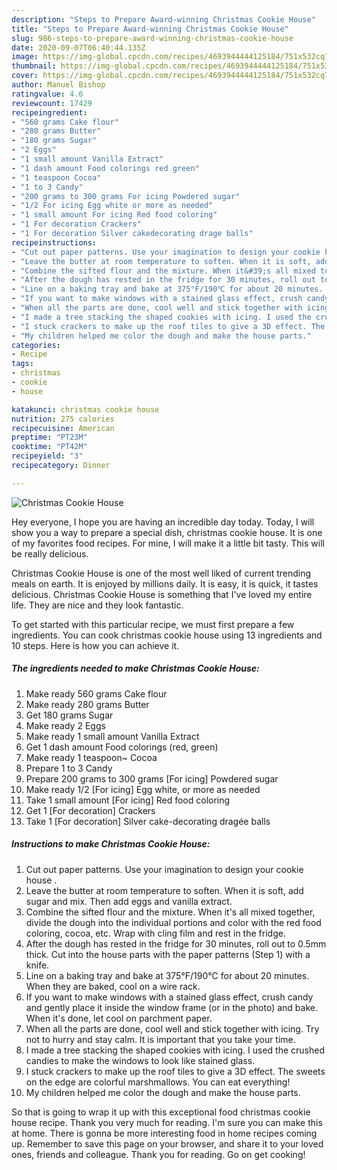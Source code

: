 ```yaml
---
description: "Steps to Prepare Award-winning Christmas Cookie House"
title: "Steps to Prepare Award-winning Christmas Cookie House"
slug: 986-steps-to-prepare-award-winning-christmas-cookie-house
date: 2020-09-07T06:40:44.135Z
image: https://img-global.cpcdn.com/recipes/4693944444125184/751x532cq70/christmas-cookie-house-recipe-main-photo.jpg
thumbnail: https://img-global.cpcdn.com/recipes/4693944444125184/751x532cq70/christmas-cookie-house-recipe-main-photo.jpg
cover: https://img-global.cpcdn.com/recipes/4693944444125184/751x532cq70/christmas-cookie-house-recipe-main-photo.jpg
author: Manuel Bishop
ratingvalue: 4.6
reviewcount: 17429
recipeingredient:
- "560 grams Cake flour"
- "280 grams Butter"
- "180 grams Sugar"
- "2 Eggs"
- "1 small amount Vanilla Extract"
- "1 dash amount Food colorings red green"
- "1 teaspoon Cocoa"
- "1 to 3 Candy"
- "200 grams to 300 grams For icing Powdered sugar"
- "1/2 For icing Egg white or more as needed"
- "1 small amount For icing Red food coloring"
- "1 For decoration Crackers"
- "1 For decoration Silver cakedecorating drage balls"
recipeinstructions:
- "Cut out paper patterns. Use your imagination to design your cookie house ."
- "Leave the butter at room temperature to soften. When it is soft, add sugar and mix. Then add eggs and vanilla extract."
- "Combine the sifted flour and the mixture. When it&#39;s all mixed together, divide the dough into the individual portions and color with the red food coloring, cocoa, etc. Wrap with cling film and rest in the fridge."
- "After the dough has rested in the fridge for 30 minutes, roll out to 0.5mm thick. Cut into the house parts with the paper patterns (Step 1) with a knife."
- "Line on a baking tray and bake at 375°F/190℃ for about 20 minutes. When they are baked, cool on a wire rack."
- "If you want to make windows with a stained glass effect, crush candy and gently place it inside the window frame (or in the photo) and bake. When it&#39;s done, let cool on parchment paper."
- "When all the parts are done, cool well and stick together with icing. Try not to hurry and stay calm. It is important that you take your time."
- "I made a tree stacking the shaped cookies with icing. I used the crushed candies to make the windows to look like stained glass."
- "I stuck crackers to make up the roof tiles to give a 3D effect. The sweets on the edge are colorful marshmallows. You can eat everything!"
- "My children helped me color the dough and make the house parts."
categories:
- Recipe
tags:
- christmas
- cookie
- house

katakunci: christmas cookie house 
nutrition: 275 calories
recipecuisine: American
preptime: "PT23M"
cooktime: "PT42M"
recipeyield: "3"
recipecategory: Dinner

---
```



![Christmas Cookie House](https://img-global.cpcdn.com/recipes/4693944444125184/751x532cq70/christmas-cookie-house-recipe-main-photo.jpg)

Hey everyone, I hope you are having an incredible day today. Today, I will show you a way to prepare a special dish, christmas cookie house. It is one of my favorites food recipes. For mine, I will make it a little bit tasty. This will be really delicious.



Christmas Cookie House is one of the most well liked of current trending meals on earth. It is enjoyed by millions daily. It is easy, it is quick, it tastes delicious. Christmas Cookie House is something that I've loved my entire life. They are nice and they look fantastic.


To get started with this particular recipe, we must first prepare a few ingredients. You can cook christmas cookie house using 13 ingredients and 10 steps. Here is how you can achieve it.

<!--inarticleads1-->

##### The ingredients needed to make Christmas Cookie House:

1. Make ready 560 grams Cake flour
1. Make ready 280 grams Butter
1. Get 180 grams Sugar
1. Make ready 2 Eggs
1. Make ready 1 small amount Vanilla Extract
1. Get 1 dash amount Food colorings (red, green)
1. Make ready 1 teaspoon~ Cocoa
1. Prepare 1 to 3 Candy
1. Prepare 200 grams to 300 grams [For icing] Powdered sugar
1. Make ready 1/2 [For icing] Egg white, or more as needed
1. Take 1 small amount [For icing] Red food coloring
1. Get 1 [For decoration] Crackers
1. Take 1 [For decoration] Silver cake-decorating dragée balls




<!--inarticleads2-->

##### Instructions to make Christmas Cookie House:

1. Cut out paper patterns. Use your imagination to design your cookie house .
1. Leave the butter at room temperature to soften. When it is soft, add sugar and mix. Then add eggs and vanilla extract.
1. Combine the sifted flour and the mixture. When it&#39;s all mixed together, divide the dough into the individual portions and color with the red food coloring, cocoa, etc. Wrap with cling film and rest in the fridge.
1. After the dough has rested in the fridge for 30 minutes, roll out to 0.5mm thick. Cut into the house parts with the paper patterns (Step 1) with a knife.
1. Line on a baking tray and bake at 375°F/190℃ for about 20 minutes. When they are baked, cool on a wire rack.
1. If you want to make windows with a stained glass effect, crush candy and gently place it inside the window frame (or in the photo) and bake. When it&#39;s done, let cool on parchment paper.
1. When all the parts are done, cool well and stick together with icing. Try not to hurry and stay calm. It is important that you take your time.
1. I made a tree stacking the shaped cookies with icing. I used the crushed candies to make the windows to look like stained glass.
1. I stuck crackers to make up the roof tiles to give a 3D effect. The sweets on the edge are colorful marshmallows. You can eat everything!
1. My children helped me color the dough and make the house parts.




So that is going to wrap it up with this exceptional food christmas cookie house recipe. Thank you very much for reading. I'm sure you can make this at home. There is gonna be more interesting food in home recipes coming up. Remember to save this page on your browser, and share it to your loved ones, friends and colleague. Thank you for reading. Go on get cooking!
